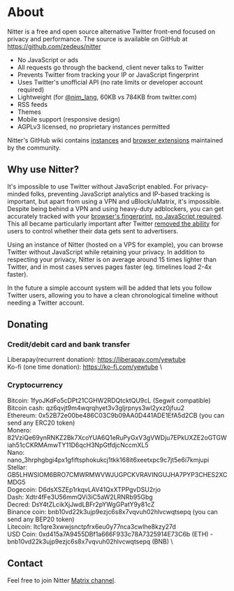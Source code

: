 # About

Nitter is a free and open source alternative Twitter front-end focused on
privacy and performance. The source is available on GitHub at
<https://github.com/zedeus/nitter>

* No JavaScript or ads
* All requests go through the backend, client never talks to Twitter
* Prevents Twitter from tracking your IP or JavaScript fingerprint
* Uses Twitter's unofficial API (no rate limits or developer account required)
* Lightweight (for [@nim_lang](/nim_lang), 60KB vs 784KB from twitter.com)
* RSS feeds
* Themes
* Mobile support (responsive design)
* AGPLv3 licensed, no proprietary instances permitted

Nitter's GitHub wiki contains
[instances](https://github.com/zedeus/nitter/wiki/Instances) and
[browser extensions](https://github.com/zedeus/nitter/wiki/Extensions)
maintained by the community.

## Why use Nitter?

It's impossible to use Twitter without JavaScript enabled. For privacy-minded
folks, preventing JavaScript analytics and IP-based tracking is important, but
apart from using a VPN and uBlock/uMatrix, it's impossible. Despite being behind
a VPN and using heavy-duty adblockers, you can get accurately tracked with your
[browser's fingerprint](https://restoreprivacy.com/browser-fingerprinting/),
[no JavaScript required](https://noscriptfingerprint.com/). This all became
particularly important after Twitter [removed the
ability](https://www.eff.org/deeplinks/2020/04/twitter-removes-privacy-option-and-shows-why-we-need-strong-privacy-laws)
for users to control whether their data gets sent to advertisers.

Using an instance of Nitter (hosted on a VPS for example), you can browse
Twitter without JavaScript while retaining your privacy. In addition to
respecting your privacy, Nitter is on average around 15 times lighter than
Twitter, and in most cases serves pages faster (eg. timelines load 2-4x faster).

In the future a simple account system will be added that lets you follow Twitter
users, allowing you to have a clean chronological timeline without needing a
Twitter account.

## Donating

### Credit/debit card and bank transfer

Liberapay(recurrent donation): <https://liberapay.com/yewtube> \
Ko-fi (one time donation): https://ko-fi.com/yewtube \

### Cryptocurrency

Bitcoin: 1fyoJKdFo5cDPt21CGHW2RDQtcktQU9cL (Segwit compatible) \
Bitcoin cash: qz6qvjt9m4wqrqhyet3v3gljrpnys3wl2yxz0jfuu2 \
Ethereum: 0x52B72e00be486C03C9b09AA0D441ADE1EfA5d2CB (you can send any ERC20 token) \
Monero: 82VziQe69ynRNKZ2Bk7XcoYUA6Q1eRuPyGxV3gVWDju7EPkUXZE2oGTGWiah51cCKRMAmwTY11D6qcH3NpGtfdjcNccmXL5 \
Nano: nano_3hrphgbgi4px1gfiftsphokukcj1tkk168it6xeetxpc9c7jt5e6i7kmjupi \
Stellar: GB5LHWSIOM6BRO7CMWRMWVWJUGPCKVRAVINGUJHA7PYP3CHES2XCMDG5 \
Dogecoin: D6dsXSZEp1rkqvLAV41QxXTPPgvDSU2rjo \
Dash: Xdtr4fFe3U56mmQVi3iC5aW2LRNRb95Gbg \
Decred: DsY4tZLcikXjJwdLBFr2pYWgGPatY9y81cZ \
Binance coin: bnb10vd22k3ujp9ezjc6s8x7vqvuh02hlvcwqtsepq (you can send any BEP20 token) \
Litecoin: ltc1qre3xwwjsnctpfrx6eu0y77nca3cwlhe8kzy27d \
USD Coin: 0xd415a7A9455DBf1a666F933c78A7325914E73C6b (ETH) - bnb10vd22k3ujp9ezjc6s8x7vqvuh02hlvcwqtsepq (BNB) \

## Contact

Feel free to join Nitter [Matrix channel](https://matrix.to/#/#nitter:matrix.org).
